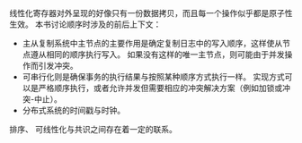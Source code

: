 线性化寄存器对外呈现的好像只有一份数据拷贝，而且每一个操作似乎都是原子性生效。
本书讨论顺序时涉及的前后上下文：
* 主从复制系统中主节点的主要作用是确定复制日志中的写入顺序，这样使从节点遵从相同的顺序执行写入。 如果没有这样的唯一主节点，则可能由于并发操作而引发冲突。
* 可串行化则是确保事务的执行结果与按照某种顺序方式执行一样。 实现方式可以是严格顺序执行，或者允许并发但需要相应的冲突解决方案（例如加锁或冲突-中止）。
* 分布式系统的时间戳与时钟。

排序、 可线性化与共识之间存在着一定的联系。